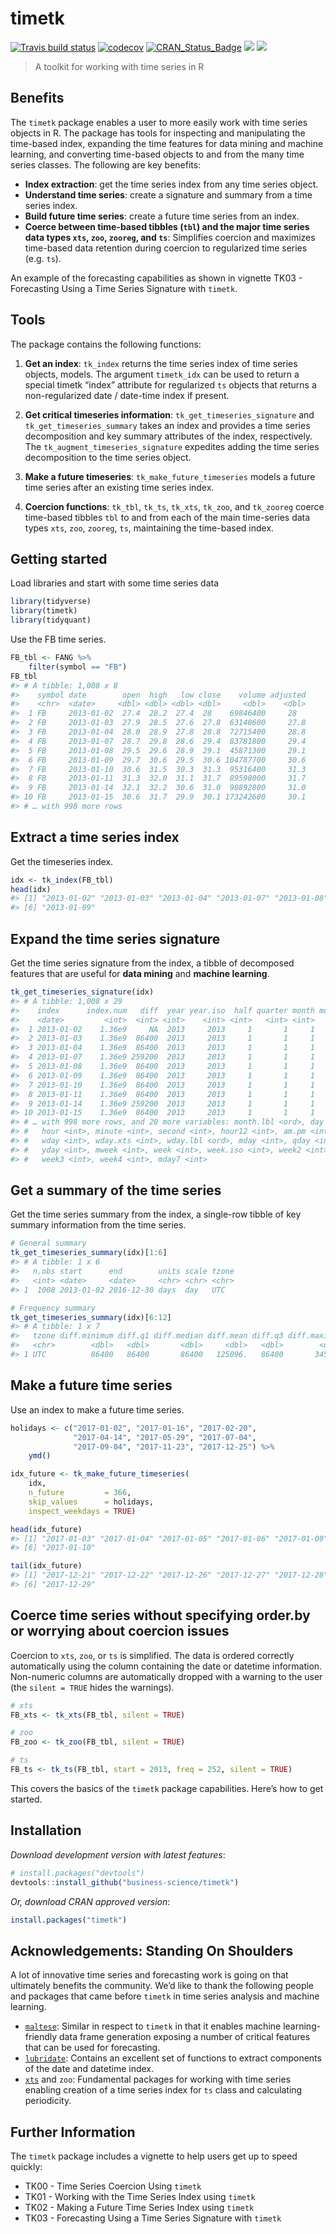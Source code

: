
<!-- README.md is generated from README.Rmd. Please edit that file -->

# timetk

<!-- <img src="man/figures/logo.png" width="147" height="170" align="right" />-->

[![Travis build
status](https://travis-ci.org/business-science/timetk.svg?branch=master)](https://travis-ci.org/business-science/timetk)
[![codecov](https://codecov.io/gh/business-science/timetk/branch/master/graph/badge.svg)](https://codecov.io/gh/business-science/timetk)
[![CRAN\_Status\_Badge](http://www.r-pkg.org/badges/version/timetk)](https://cran.r-project.org/package=timetk)
![](http://cranlogs.r-pkg.org/badges/timetk?color=brightgreen)
![](http://cranlogs.r-pkg.org/badges/grand-total/timetk?color=brightgreen)

> A toolkit for working with time series in R

## Benefits

The `timetk` package enables a user to more easily work with time series
objects in R. The package has tools for inspecting and manipulating the
time-based index, expanding the time features for data mining and
machine learning, and converting time-based objects to and from the many
time series classes. The following are key benefits:

  - **Index extraction**: get the time series index from any time series
    object.
  - **Understand time series**: create a signature and summary from a
    time series index.
  - **Build future time series**: create a future time series from an
    index.
  - **Coerce between time-based tibbles (`tbl`) and the major time
    series data types `xts`, `zoo`, `zooreg`, and `ts`**: Simplifies
    coercion and maximizes time-based data retention during coercion to
    regularized time series (e.g. `ts`).

An example of the forecasting capabilities as shown in vignette TK03 -
Forecasting Using a Time Series Signature with `timetk`.

## Tools

The package contains the following functions:

1.  **Get an index**: `tk_index` returns the time series index of time
    series objects, models. The argument `timetk_idx` can be used to
    return a special timetk “index” attribute for regularized `ts`
    objects that returns a non-regularized date / date-time index if
    present.

2.  **Get critical timeseries information**:
    `tk_get_timeseries_signature` and `tk_get_timeseries_summary` takes
    an index and provides a time series decomposition and key summary
    attributes of the index, respectively. The
    `tk_augment_timeseries_signature` expedites adding the time series
    decomposition to the time series object.

3.  **Make a future timeseries**: `tk_make_future_timeseries` models a
    future time series after an existing time series index.

4.  **Coercion functions**: `tk_tbl`, `tk_ts`, `tk_xts`, `tk_zoo`, and
    `tk_zooreg` coerce time-based tibbles `tbl` to and from each of the
    main time-series data types `xts`, `zoo`, `zooreg`, `ts`,
    maintaining the time-based index.

## Getting started

Load libraries and start with some time series data

``` r
library(tidyverse)
library(timetk)
library(tidyquant)
```

Use the FB time series.

``` r
FB_tbl <- FANG %>%
    filter(symbol == "FB")
FB_tbl
#> # A tibble: 1,008 x 8
#>    symbol date        open  high   low close    volume adjusted
#>    <chr>  <date>     <dbl> <dbl> <dbl> <dbl>     <dbl>    <dbl>
#>  1 FB     2013-01-02  27.4  28.2  27.4  28    69846400     28  
#>  2 FB     2013-01-03  27.9  28.5  27.6  27.8  63140600     27.8
#>  3 FB     2013-01-04  28.0  28.9  27.8  28.8  72715400     28.8
#>  4 FB     2013-01-07  28.7  29.8  28.6  29.4  83781800     29.4
#>  5 FB     2013-01-08  29.5  29.6  28.9  29.1  45871300     29.1
#>  6 FB     2013-01-09  29.7  30.6  29.5  30.6 104787700     30.6
#>  7 FB     2013-01-10  30.6  31.5  30.3  31.3  95316400     31.3
#>  8 FB     2013-01-11  31.3  32.0  31.1  31.7  89598000     31.7
#>  9 FB     2013-01-14  32.1  32.2  30.6  31.0  98892800     31.0
#> 10 FB     2013-01-15  30.6  31.7  29.9  30.1 173242600     30.1
#> # … with 998 more rows
```

## Extract a time series index

Get the timeseries index.

``` r
idx <- tk_index(FB_tbl)
head(idx)
#> [1] "2013-01-02" "2013-01-03" "2013-01-04" "2013-01-07" "2013-01-08"
#> [6] "2013-01-09"
```

## Expand the time series signature

Get the time series signature from the index, a tibble of decomposed
features that are useful for **data mining** and **machine learning**.

``` r
tk_get_timeseries_signature(idx)
#> # A tibble: 1,008 x 29
#>    index      index.num   diff  year year.iso  half quarter month month.xts
#>    <date>         <int>  <int> <int>    <int> <int>   <int> <int>     <int>
#>  1 2013-01-02    1.36e9     NA  2013     2013     1       1     1         0
#>  2 2013-01-03    1.36e9  86400  2013     2013     1       1     1         0
#>  3 2013-01-04    1.36e9  86400  2013     2013     1       1     1         0
#>  4 2013-01-07    1.36e9 259200  2013     2013     1       1     1         0
#>  5 2013-01-08    1.36e9  86400  2013     2013     1       1     1         0
#>  6 2013-01-09    1.36e9  86400  2013     2013     1       1     1         0
#>  7 2013-01-10    1.36e9  86400  2013     2013     1       1     1         0
#>  8 2013-01-11    1.36e9  86400  2013     2013     1       1     1         0
#>  9 2013-01-14    1.36e9 259200  2013     2013     1       1     1         0
#> 10 2013-01-15    1.36e9  86400  2013     2013     1       1     1         0
#> # … with 998 more rows, and 20 more variables: month.lbl <ord>, day <int>,
#> #   hour <int>, minute <int>, second <int>, hour12 <int>, am.pm <int>,
#> #   wday <int>, wday.xts <int>, wday.lbl <ord>, mday <int>, qday <int>,
#> #   yday <int>, mweek <int>, week <int>, week.iso <int>, week2 <int>,
#> #   week3 <int>, week4 <int>, mday7 <int>
```

## Get a summary of the time series

Get the time series summary from the index, a single-row tibble of key
summary information from the time series.

``` r
# General summary
tk_get_timeseries_summary(idx)[1:6]
#> # A tibble: 1 x 6
#>   n.obs start      end        units scale tzone
#>   <int> <date>     <date>     <chr> <chr> <chr>
#> 1  1008 2013-01-02 2016-12-30 days  day   UTC

# Frequency summary
tk_get_timeseries_summary(idx)[6:12]
#> # A tibble: 1 x 7
#>   tzone diff.minimum diff.q1 diff.median diff.mean diff.q3 diff.maximum
#>   <chr>        <dbl>   <dbl>       <dbl>     <dbl>   <dbl>        <dbl>
#> 1 UTC          86400   86400       86400   125096.   86400       345600
```

## Make a future time series

Use an index to make a future time series.

``` r
holidays <- c("2017-01-02", "2017-01-16", "2017-02-20",
              "2017-04-14", "2017-05-29", "2017-07-04",
              "2017-09-04", "2017-11-23", "2017-12-25") %>%
    ymd()

idx_future <- tk_make_future_timeseries(
    idx, 
    n_future         = 366, 
    skip_values      = holidays, 
    inspect_weekdays = TRUE) 

head(idx_future)
#> [1] "2017-01-03" "2017-01-04" "2017-01-05" "2017-01-06" "2017-01-09"
#> [6] "2017-01-10"
```

``` r
tail(idx_future)
#> [1] "2017-12-21" "2017-12-22" "2017-12-26" "2017-12-27" "2017-12-28"
#> [6] "2017-12-29"
```

## Coerce time series without specifying order.by or worrying about coercion issues

Coercion to `xts`, `zoo`, or `ts` is simplified. The data is ordered
correctly automatically using the column containing the date or datetime
information. Non-numeric columns are automatically dropped with a
warning to the user (the `silent = TRUE` hides the warnings).

``` r
# xts
FB_xts <- tk_xts(FB_tbl, silent = TRUE)
```

``` r
# zoo
FB_zoo <- tk_zoo(FB_tbl, silent = TRUE)
```

``` r
# ts
FB_ts <- tk_ts(FB_tbl, start = 2013, freq = 252, silent = TRUE)
```

This covers the basics of the `timetk` package capabilities. Here’s how
to get started.

## Installation

*Download development version with latest features*:

``` r
# install.packages("devtools")
devtools::install_github("business-science/timetk")
```

*Or, download CRAN approved version*:

``` r
install.packages("timetk")
```

## Acknowledgements: Standing On Shoulders

A lot of innovative time series and forecasting work is going on that
ultimately benefits the community. We’d like to thank the following
people and packages that came before `timetk` in time series analysis
and machine learning.

  - [`maltese`](https://github.com/bearloga/maltese): Similar in respect
    to `timetk` in that it enables machine learning-friendly data frame
    generation exposing a number of critical features that can be used
    for forecasting.
  - [`lubridate`](https://github.com/hadley/lubridate): Contains an
    excellent set of functions to extract components of the date and
    datetime index.
  - [`xts`](https://github.com/joshuaulrich/xts) and `zoo`: Fundamental
    packages for working with time series enabling creation of a time
    series index for `ts` class and calculating periodicity.

## Further Information

The `timetk` package includes a vignette to help users get up to speed
quickly:

  - TK00 - Time Series Coercion Using `timetk`
  - TK01 - Working with the Time Series Index using `timetk`
  - TK02 - Making a Future Time Series Index using `timetk`
  - TK03 - Forecasting Using a Time Series Signature with `timetk`
